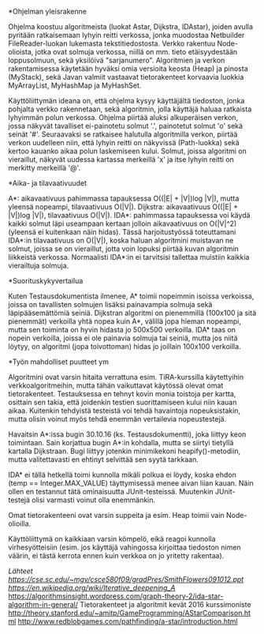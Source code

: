 *Ohjelman yleisrakenne

Ohjelma koostuu algoritmeista (luokat Astar, Dijkstra, IDAstar), joiden avulla pyritään ratkaisemaan lyhyin reitti verkossa, jonka muodostaa Netbuilder FileReader-luokan lukemasta tekstitiedostosta. Verkko rakentuu Node-olioista, jotka ovat solmuja verkossa, niillä on mm. tieto etäisyydestään loppusolmuun, sekä yksilöivä "sarjanumero". Algoritmien ja verkon rakentamisessa käytetään hyväksi omia versioita keosta (Heap) ja pinosta (MyStack), sekä Javan valmiit vastaavat tietorakenteet korvaavia luokkia MyArrayList, MyHashMap ja MyHashSet. 

Käyttöliittymän ideana on, että ohjelma kysyy käyttäjältä tiedoston, jonka pohjalta verkko rakennetaan, sekä algoritmin, jolla käyttäjä haluaa ratkaista lyhyimmän polun verkossa. Ohjelma piirtää aluksi alkuperäisen verkon, jossa näkyvät tavalliset ei-painotetu solmut '.', painotetut solmut 'o' sekä seinät '#'. Seuraavaksi se ratkaisee halutulla algoritmilla verkon, piirtää verkon uudelleen niin, että lyhyin reitti on näkyvissä (Path-luokka) sekä kertoo kauanko aikaa polun laskemiseen kului. Solmut, joissa algoritmi on vieraillut, näkyvät uudessa kartassa merkeillä 'x' ja itse lyhyin reitti on merkitty merkeillä '@'.


*Aika- ja tilavaativuudet

A*: aikavaativuus pahimmassa tapauksessa O((|E|  + |V|)log |V|), mutta yleensä nopeampi, tilavaativuus O(|V|).
Dijkstra: aikavaativuus O((|E|  + |V|)log |V|), tilavaativuus O(|V|).
IDA*: pahimmassa tapauksessa voi käydä kaikki solmut läpi useampaan kertaan jolloin aikavaativuus on O(|V|^2) (yleensä ei kuitenkaan näin hidas). Tässä harjoitustyössä toteuttamani IDA*:in tilavaativuus on O(|V|), koska haluan algoritmini muistavan ne solmut, joissa se on vieraillut, jotta voin lopuksi piirtää kuvan algoritmin liikkeistä verkossa. Normaalisti IDA*:in ei tarvitsisi tallettaa muistiin kaikkia vierailtuja solmuja.


*Suorituskykyvertailua

Kuten Testausdokumentista ilmenee, A* toimii nopeimmin isoissa verkoissa, joissa on tavallisten solmujen lisäksi painavampia solmuja sekä läpipääsemättömiä seiniä. Dijkstran algoritmi on pienemmillä (100x100 ja sitä pienemmät) verkoilla yhtä nopea kuin A*, välillä jopa hieman nopeampi, mutta sen toiminta on hyvin hidasta jo 500x500 verkoilla. IDA* taas on nopein verkoilla, joissa ei ole painavia solmuja tai seiniä, mutta jos niitä löytyy, on algoritmi (jopa toivottoman) hidas jo joillain 100x100 verkoilla.


*Työn mahdolliset puutteet ym 

Algoritmini ovat varsin hitaita verrattuna esim. TiRA-kurssilla käytettyihin verkkoalgoritmeihin, mutta tähän vaikuttavat käytössä olevat omat tietorakenteet. Testauksessa en tehnyt kovin monia toistoja per kartta, osittain sen takia, että joidenkin testien suorittamiseen kului niin kauan aikaa. Kuitenkin tehdyistä testeistä voi tehdä havaintoja nopeuksistakin, mutta olisin voinut myös tehdä enemmän vertailevia nopeustestejä. 

Havaitsin A*:issa bugin 30.10.16 (ks. Testausdokumentti), joka liittyy keon toimintaan. Sain korjattua bugin A*:in kohdalla, mutta se siirtyi tietyllä kartalla Dijkstraan. Bugi liittyy jotenkin minimikekoni heapify()-metodiin, mutta valitettavasti en ehtinyt selvittää sen syytä tarkkaan. 

IDA* ei tällä hetkellä toimi kunnolla mikäli polkua ei löydy, koska ehdon (temp == Integer.MAX_VALUE) täyttymisessä menee aivan liian kauan. Näin ollen en testannut tätä ominaisuutta JUnit-testeissä. Muutenkin JUnit-testejä olisi varmasti voinut olla enemmänkin.

Omat tietorakenteeni ovat varsin suppeita ja esim. Heap toimii vain Node-olioilla. 

Käyttöliittymä on kaikkiaan varsin kömpelö, eikä reagoi kunnolla virhesyötteisiin (esim. jos käyttäjä vahingossa kirjoittaa tiedoston nimen väärin, ei tästä kerrota ennen kuin verkkoa on jo yritetty rakentaa).

*Lähteet
https://cse.sc.edu/~mgv/csce580f09/gradPres/SmithFlowers091012.ppt
https://en.wikipedia.org/wiki/Iterative_deepening_A*
https://algorithmsinsight.wordpress.com/graph-theory-2/ida-star-algorithm-in-general/
Tietorakenteet ja algoritmit kevät 2016 kurssimoniste
http://theory.stanford.edu/~amitp/GameProgramming/AStarComparison.html
http://www.redblobgames.com/pathfinding/a-star/introduction.html


